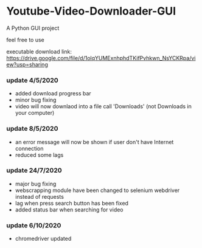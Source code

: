 # Youtube-Video-Downloader-GUI
A Python GUI project

feel free to use

executable download link: https://drive.google.com/file/d/1olqYUMExnhphdTKifPvhkwn_NsYCKRpa/view?usp=sharing

### update 4/5/2020
  - added download progress bar
  - minor bug fixing
  - video will now downlaod into a file call 'Downloads' (not Downloads in your computer)

### update 8/5/2020
  - an error message will now be shown if user don't have Internet connection
  - reduced some lags

### update 24/7/2020
  - major bug fixing
  - webscrapping module have been changed to selenium webdriver instead of requests
  - lag when press search button has been fixed
  - added status bar when searching for video

### update 6/10/2020
  - chromedriver updated
